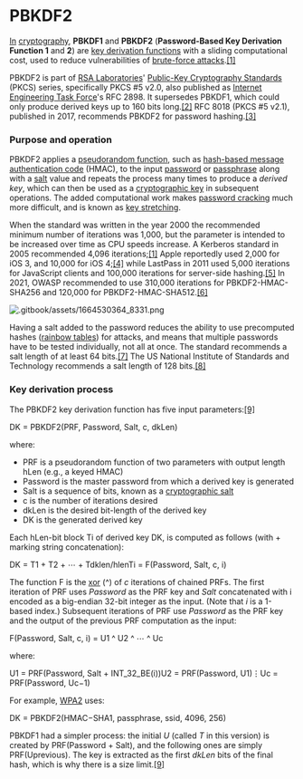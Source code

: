 # PBKDF2

[In](https://www.wikiwand.com/en/Independent\_politician) [cryptography](https://www.wikiwand.com/en/Cryptography), **PBKDF1** and **PBKDF2** (**Password-Based Key Derivation Function 1** and **2**) are [key derivation functions](https://www.wikiwand.com/en/Key\_derivation\_function) with a sliding computational cost, used to reduce vulnerabilities of [brute-force attacks](https://www.wikiwand.com/en/Brute-force\_attack).[\[1\]](https://www.wikiwand.com/en/PBKDF2#citenoteRFC39621)

PBKDF2 is part of [RSA Laboratories](https://www.wikiwand.com/en/RSA\_Laboratories)' [Public-Key Cryptography Standards](https://www.wikiwand.com/en/Public-Key\_Cryptography\_Standards) (PKCS) series, specifically PKCS #5 v2.0, also published as [Internet Engineering Task Force](https://www.wikiwand.com/en/Internet\_Engineering\_Task\_Force)'s RFC 2898. It supersedes PBKDF1, which could only produce derived keys up to 160 bits long.[\[2\]](https://www.wikiwand.com/en/PBKDF2#citenote2) RFC 8018 (PKCS #5 v2.1), published in 2017, recommends PBKDF2 for password hashing.[\[3\]](https://www.wikiwand.com/en/PBKDF2#citenote3)

### Purpose and operation

PBKDF2 applies a [pseudorandom function](https://www.wikiwand.com/en/Pseudorandom\_function), such as [hash-based message authentication code](https://www.wikiwand.com/en/Hash-based\_message\_authentication\_code) (HMAC), to the input [password](https://www.wikiwand.com/en/Password) or [passphrase](https://www.wikiwand.com/en/Passphrase) along with a [salt](https://www.wikiwand.com/en/Salt\_\(cryptography\)) value and repeats the process many times to produce a _derived key_, which can then be used as a [cryptographic key](https://www.wikiwand.com/en/Key\_\(cryptography\)) in subsequent operations. The added computational work makes [password cracking](https://www.wikiwand.com/en/Password\_cracking) much more difficult, and is known as [key stretching](https://www.wikiwand.com/en/Key\_stretching).

When the standard was written in the year 2000 the recommended minimum number of iterations was 1,000, but the parameter is intended to be increased over time as CPU speeds increase. A Kerberos standard in 2005 recommended 4,096 iterations;[\[1\]](https://www.wikiwand.com/en/PBKDF2#citenoteRFC39621) Apple reportedly used 2,000 for iOS 3, and 10,000 for iOS 4;[\[4\]](https://www.wikiwand.com/en/PBKDF2#citenote4) while LastPass in 2011 used 5,000 iterations for JavaScript clients and 100,000 iterations for server-side hashing.[\[5\]](https://www.wikiwand.com/en/PBKDF2#citenote5) In 2021, OWASP recommended to use 310,000 iterations for PBKDF2-HMAC-SHA256 and 120,000 for PBKDF2-HMAC-SHA512.[\[6\]](https://www.wikiwand.com/en/PBKDF2#citenote6)

![.gitbook/assets/1664530364\_8331.png](https://upload.wikimedia.org/wikipedia/commons/thumb/7/70/Pbkdf2\_nist.png/440px-Pbkdf2\_nist.png)

Having a salt added to the password reduces the ability to use precomputed hashes ([rainbow tables](https://www.wikiwand.com/en/Rainbow\_tables)) for attacks, and means that multiple passwords have to be tested individually, not all at once. The standard recommends a salt length of at least 64 bits.[\[7\]](https://www.wikiwand.com/en/PBKDF2#citenoteRFC8018s47) The US National Institute of Standards and Technology recommends a salt length of 128 bits.[\[8\]](https://www.wikiwand.com/en/PBKDF2#citenote8)

### Key derivation process

The PBKDF2 key derivation function has five input parameters:[\[9\]](https://www.wikiwand.com/en/PBKDF2#citenoterfc28989)

DK = PBKDF2(PRF, Password, Salt, c, dkLen)

where:

* PRF is a pseudorandom function of two parameters with output length hLen (e.g., a keyed HMAC)
* Password is the master password from which a derived key is generated
* Salt is a sequence of bits, known as a [cryptographic salt](https://www.wikiwand.com/en/Salt\_\(cryptography\))
* c is the number of iterations desired
* dkLen is the desired bit-length of the derived key
* DK is the generated derived key

Each hLen-bit block Ti of derived key DK, is computed as follows (with + marking string concatenation):

DK = T1 + T2 + ⋯ + Tdklen/hlenTi = F(Password, Salt, c, i)

The function F is the [xor](https://www.wikiwand.com/en/Xor) (^) of _c_ iterations of chained PRFs. The first iteration of PRF uses _Password_ as the PRF key and _Salt_ concatenated with i encoded as a big-endian 32-bit integer as the input. (Note that _i_ is a 1-based index.) Subsequent iterations of PRF use _Password_ as the PRF key and the output of the previous PRF computation as the input:

F(Password, Salt, c, i) = U1 ^ U2 ^ ⋯ ^ Uc

where:

U1 = PRF(Password, Salt + INT\_32\_BE(i))U2 = PRF(Password, U1)⋮Uc = PRF(Password, Uc−1)

For example, [WPA2](https://www.wikiwand.com/en/WPA2) uses:

DK = PBKDF2(HMAC−SHA1, passphrase, ssid, 4096, 256)

PBKDF1 had a simpler process: the initial _U_ (called _T_ in this version) is created by PRF(Password + Salt), and the following ones are simply PRF(Uprevious). The key is extracted as the first _dkLen_ bits of the final hash, which is why there is a size limit.[\[9\]](https://www.wikiwand.com/en/PBKDF2#citenoterfc28989)
